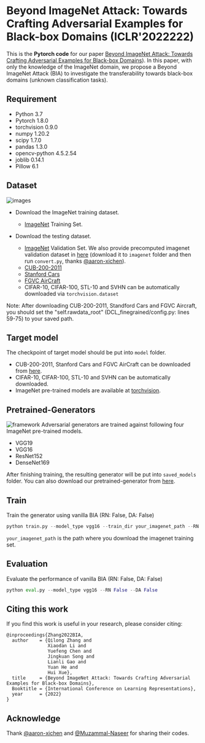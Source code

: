 # Beyond ImageNet Attack: Towards Crafting Adversarial Examples for Black-box Domains (ICLR'2022222) 

This is the **Pytorch code** for our paper [Beyond ImageNet Attack: Towards Crafting Adversarial Examples for Black-box Domains](https://openreview.net/pdf?id=QkRV50TZyP)).
In this paper, with only the knowledge of the ImageNet domain, we propose a Beyond ImageNet Attack (BIA) to investigate the transferability towards black-box domains (unknown classification tasks).

## Requirement
  - Python 3.7
  - Pytorch 1.8.0
  - torchvision 0.9.0
  - numpy 1.20.2
  - scipy 1.7.0
  - pandas 1.3.0
  - opencv-python 4.5.2.54 
  - joblib 0.14.1
  - Pillow 6.1

## Dataset
![images](https://github.com/qilong-zhang/Beyond-ImageNet-Attack/blob/main/images.png)
- Download the ImageNet training dataset.
  - [ImageNet](http://www.image-net.org/) Training Set.

- Download the testing dataset.
  - [ImageNet](http://www.image-net.org/) Validation Set. We also provide precomputed imagenet validation dataset in [here](https://github.com/qilong-zhang/Beyond-ImageNet-Attack/releases/download/untagged-3a66398a050dde87f6e4/val224_compressed.pkl) (download it to `imagenet` folder and then run `convert.py`, thanks [@aaron-xichen](https://github.com/aaron-xichen/pytorch-playground)).
  - [CUB-200-2011](http://www.vision.caltech.edu/visipedia/CUB-200-2011.html)
  - [Stanford Cars](https://ai.stanford.edu/~jkrause/cars/car_dataset.html)
  - [FGVC AirCraft](https://www.robots.ox.ac.uk/~vgg/data/fgvc-aircraft/)
  - CIFAR-10, CIFAR-100, STL-10 and SVHN can be automatically downloaded via `torchvision.dataset`

Note: After downloading CUB-200-2011, Standford Cars and FGVC Aircraft, you should set the "self.rawdata_root" (DCL_finegrained/config.py: lines 59-75) to your saved path.

## Target model
The checkpoint of target model should be put into `model` folder.
- CUB-200-2011, Stanford Cars and FGVC AirCraft can be downloaded from [here](https://github.com/qilong-zhang/Beyond-ImageNet-Attack/releases/download/untagged-8edd869faec06544dccd/model.zip).
- CIFAR-10, CIFAR-100, STL-10 and SVHN can be automatically downloaded. 
- ImageNet pre-trained models are available at [torchvision](https://pytorch.org/vision/stable/models.html). 
  
## Pretrained-Generators
![framework](https://github.com/qilong-zhang/Beyond-ImageNet-Attack/blob/main/framework.png)
Adversarial generators are trained against following four ImageNet pre-trained models.
* VGG19
* VGG16
* ResNet152
* DenseNet169

After finishing training, the resulting generator will be put into `saved_models` folder. You can also download our pretrained-generator from [here](https://github.com/qilong-zhang/Beyond-ImageNet-Attack/releases/download/untagged-272d49eca20ef8891a03/saved_models.zip).

## Train
Train the generator using vanilla BIA (RN: False, DA: False)
```python
python train.py --model_type vgg16 --train_dir your_imagenet_path --RN False --DA False
```
`your_imagenet_path` is the path where you download the imagenet training set. 

## Evaluation
Evaluate the performance of vanilla BIA (RN: False, DA: False)
```python
python eval.py --model_type vgg16 --RN False --DA False
```


## Citing this work

If you find this work is useful in your research, please consider citing:

```
@inproceedings{Zhang2022BIA,
  author    = {Qilong Zhang and
               Xiaodan Li and
               Yuefeng Chen and
               Jingkuan Song and
               Lianli Gao and
               Yuan He and
               Hui Xue},
  title     = {Beyond ImageNet Attack: Towards Crafting Adversarial Examples for Black-box Domains},
  Booktitle = {International Conference on Learning Representations},
  year      = {2022}
}
```

## Acknowledge
Thank [@aaron-xichen](https://github.com/aaron-xichen/pytorch-playground) and [@Muzammal-Naseer](https://github.com/Muzammal-Naseer/Cross-Domain-Perturbations) for sharing their codes.
